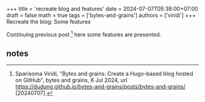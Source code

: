 +++
title = 'recreate blog and features'
date = 2024-07-07T05:38:00+07:00
draft = false
math = true
tags = ['bytes-and-grains']
authors = ['viridi']
+++
Recreate the blog: Some features<!--more-->

Continuing previous post [^viridi_2024] here some features are presented.


## notes
[^viridi_2024]: Sparisoma Viridi, "Bytes and grains: Create a Hugo-based blog hosted on GitHub", bytes and grains, 6 Jul 2024, url https://dudung.github.io/bytes-and-grains/posts/bytes-and-grains/ [20240707].
